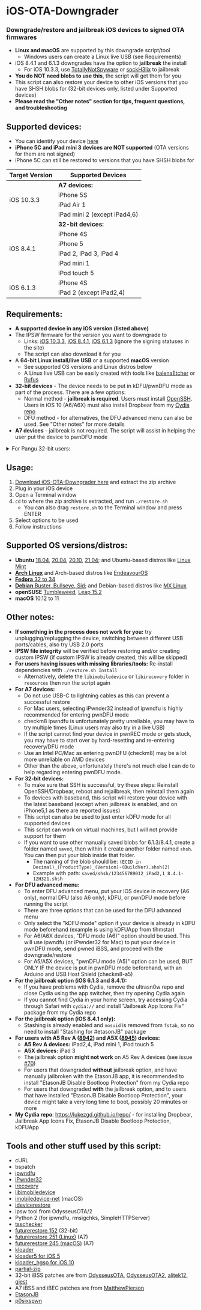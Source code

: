 # iOS-OTA-Downgrader
### Downgrade/restore and jailbreak iOS devices to signed OTA firmwares
- **Linux and macOS** are supported by this downgrade script/tool
  - Windows users can create a Linux live USB (see Requirements)
- iOS 8.4.1 and 6.1.3 downgrades have the option to **jailbreak** the install
  - For iOS 10.3.3, use [TotallyNotSpyware](https://totally-not.spyware.lol) or [sockH3lix](https://github.com/SongXiaoXi/sockH3lix) to jailbreak
- **You do NOT need blobs to use this**, the script will get them for you
- This script can also restore your device to other iOS versions that you have SHSH blobs for (32-bit devices only, listed under Supported devices)
- **Please read the "Other notes" section for tips, frequent questions, and troubleshooting**

## Supported devices:

- You can identify your device [here](https://ipsw.me/device-finder)
- **iPhone 5C and iPad mini 3 devices are NOT supported** (OTA versions for them are not signed)
- iPhone 5C can still be restored to versions that you have SHSH blobs for

<table>
    <thead>
        <tr>
            <th>Target Version</th>
            <th>Supported Devices</th>
        </tr>
    </thead>
    <tbody>
        <tr>
            <td rowspan=4>iOS 10.3.3</td>
            <td><b>A7 devices:</b></td>
        </tr>
        <tr><td>iPhone 5S</td></tr>
        <tr><td>iPad Air 1</td></tr>
        <tr><td>iPad mini 2 (except iPad4,6)</td></tr>
        <tr>
            <td rowspan=6>iOS 8.4.1</td>
            <td><b>32-bit devices:</b></td>
        </tr>
        <tr><td>iPhone 4S</td></tr>
        <tr><td>iPhone 5</td></tr>
        <tr><td>iPad 2, iPad 3, iPad 4</td></tr>
        <tr><td>iPad mini 1</td></tr>
        <tr><td>iPod touch 5</td></tr>
        <tr>
            <td rowspan=2>iOS 6.1.3</td>
            <td>iPhone 4S</td>
        </tr>
        <tr><td>iPad 2 (except iPad2,4)</td></tr>
    </tbody>
</table>

## Requirements:
- **A supported device in any iOS version (listed above)**
- The IPSW firmware for the version you want to downgrade to
  - Links: [iOS 10.3.3](https://ipsw.me/10.3.3), [iOS 8.4.1](https://ipsw.me/8.4.1), [iOS 6.1.3](https://ipsw.me/6.1.3) (ignore the signing statuses in the site)
  - The script can also download it for you
- A **64-bit Linux install/live USB** or a supported **macOS** version
  - See supported OS versions and Linux distros below
  - A Linux live USB can be easily created with tools like [balenaEtcher](https://www.balena.io/etcher/) or [Rufus](https://rufus.ie/)
- **32-bit devices** - The device needs to be put in kDFU/pwnDFU mode as part of the process. There are a few options:
  - Normal method - **jailbreak is required**. Users must install [OpenSSH](https://cydia.saurik.com/package/openssh/). Users in iOS 10 (A6/A6X) must also install Dropbear from my [Cydia repo](https://lukezgd.github.io/repo/)
  - DFU method - for alternatives, the DFU advanced menu can also be used. See "Other notes" for more details
- **A7 devices** - jailbreak is not required. The script will assist in helping the user put the device to pwnDFU mode

<details>
  <summary>For Pangu 32-bit users:</summary>
  <ul><li>For 32-bit users using Pangu and normal method, install the latest untether for your iOS version <a href="https://github.com/LukeZGD/iOS-OTA-Downgrader-Keys/releases/tag/untether">here</a></li></ul>
</details>

## Usage:
1. [Download iOS-OTA-Downgrader here](https://github.com/LukeZGD/iOS-OTA-Downgrader/archive/master.zip) and extract the zip archive
2. Plug in your iOS device
3. Open a Terminal window
4. `cd` to where the zip archive is extracted, and run `./restore.sh`
    - You can also drag `restore.sh` to the Terminal window and press ENTER
5. Select options to be used
6. Follow instructions

## Supported OS versions/distros:
- **Ubuntu** [18.04](https://releases.ubuntu.com/bionic/), [20.04](https://releases.ubuntu.com/focal/), [20.10](https://releases.ubuntu.com/groovy/), [21.04](https://releases.ubuntu.com/hirsute/); and Ubuntu-based distros like [Linux Mint](https://www.linuxmint.com/)
- [**Arch Linux**](https://www.archlinux.org/) and Arch-based distros like [EndeavourOS](https://endeavouros.com/)
- [**Fedora** 32 to 34](https://getfedora.org/)
- [**Debian** Buster, Bullseye, Sid](https://www.debian.org/); and Debian-based distros like [MX Linux](https://mxlinux.org/)
- **openSUSE** [Tumbleweed](https://software.opensuse.org/distributions/tumbleweed), [Leap 15.2](https://software.opensuse.org/distributions/leap)
- **macOS** 10.12 to 11

## Other notes:
- **If something in the process does not work for you:** try unplugging/replugging the device, switching between different USB ports/cables, also try USB 2.0 ports
- **IPSW file integrity** will be verified before restoring and/or creating custom IPSW (if custom IPSW is already created, this will be skipped)
- **For users having issues with missing libraries/tools:** Re-install dependencies with `./restore.sh Install`
  - Alternatively, delete the `libimobiledevice` or `libirecovery` folder in `resources` then run the script again
- **For A7 devices:**
  - Do not use USB-C to lightning cables as this can prevent a successful restore
  - For Mac users, selecting iPwnder32 instead of ipwndfu is highly recommended for entering pwnDFU mode
  - checkm8 ipwndfu is unfortunately pretty unreliable, you may have to try multiple times (Linux users may also try in a live USB)
  - If the script cannot find your device in pwnREC mode or gets stuck, you may have to start over by hard-resetting and re-entering recovery/DFU mode
  - Use an Intel PC/Mac as entering pwnDFU (checkm8) may be a lot more unreliable on AMD devices
  - Other than the above, unfortunately there's not much else I can do to help regarding entering pwnDFU mode.
- **For 32-bit devices:**
  - To make sure that SSH is successful, try these steps: Reinstall OpenSSH/Dropbear, reboot and rejailbreak, then reinstall them again
  - To devices with baseband, this script will restore your device with the latest baseband (except when jailbreak is enabled, and on iPhone5,1 as there are reported issues)
  - This script can also be used to just enter kDFU mode for all supported devices
  - This script can work on virtual machines, but I will not provide support for them
  - If you want to use other manually saved blobs for 6.1.3/8.4.1, create a folder named `saved`, then within it create another folder named `shsh`. You can then put your blob inside that folder.
    - The naming of the blob should be: `(ECID in Decimal)_(ProductType)_(Version)-(BuildVer).shsh(2)`
    - Example with path: `saved/shsh/123456789012_iPad2,1_8.4.1-12H321.shsh`
- **For DFU advanced menu:**
  - To enter DFU advanced menu, put your iOS device in recovery (A6 only), normal DFU (also A6 only), kDFU, or pwnDFU mode before running the script
  - There are three options that can be used for the DFU advanced menu
  - Only select the "kDFU mode" option if your device is already in kDFU mode beforehand (example is using kDFUApp from tihmstar)
  - For A6/A6X devices, "DFU mode (A6)" option should be used. This will use ipwndfu (or iPwnder32 for Mac) to put your device in pwnDFU mode, send pwned iBSS, and proceed with the downgrade/restore
  - For A5/A5X devices, "pwnDFU mode (A5)" option can be used, BUT ONLY IF the device is put in pwnDFU mode beforehand, with an Arduino and USB Host Shield (checkm8-a5)
- **For the jailbreak option (iOS 6.1.3 and 8.4.1):**
  - If you have problems with Cydia, remove the ultrasn0w repo and close Cydia using the app switcher, then try opening Cydia again
  - If you cannot find Cydia in your home screen, try accessing Cydia through Safari with `cydia://` and install "Jailbreak App Icons Fix" package from my Cydia repo
- **For the jailbreak option (iOS 8.4.1 only):**
  - Stashing is already enabled and `nosuid` is removed from `fstab`, so no need to install "Stashing for #etasonJB" package
- **For users with A5 Rev A ([8942](https://www.theiphonewiki.com/wiki/S5L8942)) and A5X ([8945](https://www.theiphonewiki.com/wiki/S5L8945)) devices:**
  - **A5 Rev A devices:** iPad2,4, iPad mini 1, iPod touch 5
  - **A5X devices:** iPad 3
  - The jailbreak option **might not work** on A5 Rev A devices (see issue [#70](https://github.com/LukeZGD/iOS-OTA-Downgrader/issues/70))
  - For users that downgraded **without** jailbreak option, and have manually jailbroken with the EtasonJB app, it is recommended to install "EtasonJB Disable Bootloop Protection" from my Cydia repo
  - For users that downgraded **with** the jailbreak option, and to users that have installed "EtasonJB Disable Bootloop Protection", your device might take a very long time to boot, possibly 20 minutes or more
- **My Cydia repo**: https://lukezgd.github.io/repo/ - for installing Dropbear, Jailbreak App Icons Fix, EtasonJB Disable Bootloop Protection, kDFUApp

## Tools and other stuff used by this script:
- cURL
- bspatch
- [ipwndfu](https://github.com/LukeZGD/ipwndfu)
- [iPwnder32](https://github.com/dora2-iOS/iPwnder32)
- [irecovery](https://github.com/LukeZGD/libirecovery)
- [libimobiledevice](https://github.com/libimobiledevice/libimobiledevice)
- [imobiledevice-net](https://github.com/libimobiledevice-win32/imobiledevice-net) (macOS)
- [idevicerestore](https://github.com/LukeZGD/idevicerestore)
- ipsw tool from OdysseusOTA/2
- Python 2 (for ipwndfu, rmsigchks, SimpleHTTPServer)
- [tsschecker](https://github.com/tihmstar/tsschecker)
- [futurerestore 152](http://api.tihmstar.net/builds/futurerestore/futurerestore-latest.zip) (32-bit)
- [futurerestore 251 (Linux)](https://github.com/LukeeGD/futurerestore) (A7)
- [futurerestore 245 (macOS)](https://github.com/MatthewPierson/Vieux/blob/master/resources/bin/futurerestore) (A7)
- [kloader](https://www.youtube.com/watch?v=fh0tB6fp0Sc)
- [kloader5 for iOS 5](https://mtmdev.org/pmbonneau-archive)
- [kloader_hgsp for iOS 10](https://twitter.com/nyan_satan/status/945203180522045440)
- [partial-zip](https://github.com/matteyeux/partial-zip)
- 32-bit iBSS patches are from [OdysseusOTA](https://www.youtube.com/watch?v=Wo7mGdMcjxw), [OdysseusOTA2](https://www.youtube.com/watch?v=fh0tB6fp0Sc), [alitek12](https://www.mediafire.com/folder/b1z64roy512wd/FirmwareBundles), [gjest](https://www.reddit.com/r/jailbreak/comments/6yrzzj/release_firmware_bundles_for_ios_841_ipad21234567/)
- A7 iBSS and iBEC patches are from [MatthewPierson](https://github.com/MatthewPierson/iPhone-5s-OTA-Downgrade-Patches)
- [EtasonJB](https://www.theiphonewiki.com/wiki/EtasonJB)
- [p0sixspwn](https://www.theiphonewiki.com/wiki/p0sixspwn)
